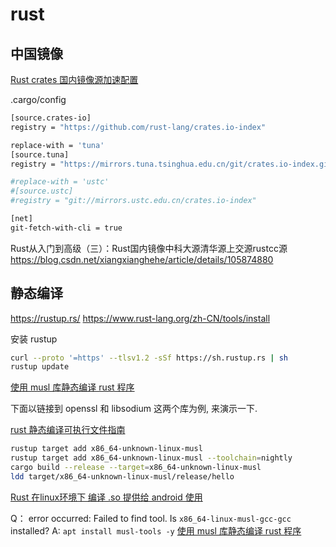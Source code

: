 # rust

## 中国镜像

[Rust crates 国内镜像源加速配置](https://zhuanlan.zhihu.com/p/126204128)

.cargo/config 

```bash
[source.crates-io]
registry = "https://github.com/rust-lang/crates.io-index"

replace-with = 'tuna'
[source.tuna]
registry = "https://mirrors.tuna.tsinghua.edu.cn/git/crates.io-index.git"

#replace-with = 'ustc'
#[source.ustc]
#registry = "git://mirrors.ustc.edu.cn/crates.io-index"

[net]
git-fetch-with-cli = true
```

Rust从入门到高级（三）：Rust国内镜像中科大源清华源上交源rustcc源
https://blog.csdn.net/xiangxianghehe/article/details/105874880

## 静态编译 

https://rustup.rs/
https://www.rust-lang.org/zh-CN/tools/install

安装  rustup

```bash
curl --proto '=https' --tlsv1.2 -sSf https://sh.rustup.rs | sh
rustup update
```

[使用 musl 库静态编译 rust 程序](https://blog.biofan.org/2019/08/rust-static-build-with-musl/)

下面以链接到 openssl 和 libsodium 这两个库为例, 来演示一下.

[rust 静态编译可执行文件指南](https://blog.csdn.net/castellan/article/details/86063775)

```bash
rustup target add x86_64-unknown-linux-musl
rustup target add x86_64-unknown-linux-musl --toolchain=nightly
cargo build --release --target=x86_64-unknown-linux-musl
ldd target/x86_64-unknown-linux-musl/release/hello
```

[Rust 在linux环境下 编译 .so 提供给 android 使用](https://blog.csdn.net/xie397361457/article/details/109997037)

Q： error occurred: Failed to find tool. Is `x86_64-linux-musl-gcc-gcc` installed?
A: `apt install musl-tools -y`
[使用 musl 库静态编译 rust 程序](https://blog.biofan.org/2019/08/rust-static-build-with-musl/)


